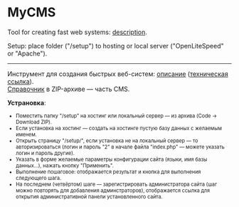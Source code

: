 # MyCMS
<p>Tool for creating fast web systems: <a href="https://cms.supervision.com.ua/en/" target="_blank">description</a>.
<p>Setup: place folder ("/setup") to hosting or local server ("OpenLiteSpeed" or "Apache").
<hr>
<p>Инструмент для создания быстрых веб-систем: <a href="https://cms.supervision.com.ua/ru/" target="_blank"
>описание</a> (<a href="http://2298547.cheb2.web.hosting-test.net/ru/" target="_blank">техническая ссылка</a>).
 <br><a href="https://github.com/Dydyrko/MyCMS/blob/main/setup/help.zip" target="_blank">Справочник</a> в ZIP-архиве — часть CMS.
<p><b>Устрановка</b>: 
<ul style="font-size:80%">
 <li>Поместить папку "/setup" на хостинг или локальный сервер — из архива (Code &rarr; Download ZIP).
 <li>Если установка на хостинг — создать на хостинге пустую базу данных с желаемым именем.
 <li>Открыть страницу "/setup/", если установка не на локальный сервер — то авторизироваться (логин и пароль "2" в начале файла "index.php" — можете указать логин и пароль другие).
 <li>Указать в форме желаемые параметры конфигурации сайта (языки, имя базы данных…),  нажать кнопку "Применить".
 <li>Выполнение пошаговое: отображается результат и кнопка для выполнения следующего шага.
 <li>На последнем (четвёртом) шаге — зарегистрировать администратора сайта (шаг можно повторять для добавления админстраторов), отображается ссылка для открытия административной панели установленного сайта.
</ul>
